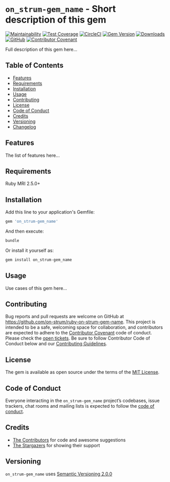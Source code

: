 # `on_strum-gem_name` - Short description of this gem

[![Maintainability](https://api.codeclimate.com/v1/badges/codeclimate_id/maintainability)](https://codeclimate.com/github/on-strum/ruby-on-strum-gem-name/maintainability)
[![Test Coverage](https://api.codeclimate.com/v1/badges/codeclimate_id/test_coverage)](https://codeclimate.com/github/on-strum/ruby-on-strum-gem-name/test_coverage)
[![CircleCI](https://circleci.com/gh/on-strum/ruby-on-strum-gem-name/tree/master.svg?style=svg)](https://circleci.com/gh/on-strum/ruby-on-strum-gem-name/tree/master)
[![Gem Version](https://badge.fury.io/rb/ruby_gem_name.svg)](https://badge.fury.io/rb/ruby_gem_name)
[![Downloads](https://img.shields.io/gem/dt/ruby_gem_name.svg?colorA=004d99&colorB=0073e6)](https://rubygems.org/gems/ruby_gem_name)
[![GitHub](https://img.shields.io/github/license/on-strum/ruby-on-strum-gem-name)](LICENSE.txt)
[![Contributor Covenant](https://img.shields.io/badge/Contributor%20Covenant-v1.4%20adopted-ff69b4.svg)](CODE_OF_CONDUCT.md)

Full description of this gem here...

## Table of Contents

- [Features](#features)
- [Requirements](#requirements)
- [Installation](#installation)
- [Usage](#usage)
- [Contributing](#contributing)
- [License](#license)
- [Code of Conduct](#code-of-conduct)
- [Credits](#credits)
- [Versioning](#versioning)
- [Changelog](CHANGELOG.md)

## Features

The list of features here...

## Requirements

Ruby MRI 2.5.0+

## Installation

Add this line to your application's Gemfile:

```ruby
gem 'on_strum-gem_name'
```

And then execute:

```bash
bundle
```

Or install it yourself as:

```bash
gem install on_strum-gem_name
```

## Usage

Use cases of this gem here...

## Contributing

Bug reports and pull requests are welcome on GitHub at <https://github.com/on-strum/ruby-on-strum-gem-name>. This project is intended to be a safe, welcoming space for collaboration, and contributors are expected to adhere to the [Contributor Covenant](http://contributor-covenant.org) code of conduct. Please check the [open tickets](https://github.com/on-strum/ruby-on-strum-gem-name/issues). Be sure to follow Contributor Code of Conduct below and our [Contributing Guidelines](CONTRIBUTING.md).

## License

The gem is available as open source under the terms of the [MIT License](https://opensource.org/licenses/MIT).

## Code of Conduct

Everyone interacting in the `on_strum-gem_name` project’s codebases, issue trackers, chat rooms and mailing lists is expected to follow the [code of conduct](CODE_OF_CONDUCT.md).

## Credits

- [The Contributors](https://github.com/on-strum/ruby-on-strum-gem-name/graphs/contributors) for code and awesome suggestions
- [The Stargazers](https://github.com/on-strum/ruby-on-strum-gem-name/stargazers) for showing their support

## Versioning

`on_strum-gem_name` uses [Semantic Versioning 2.0.0](https://semver.org)

